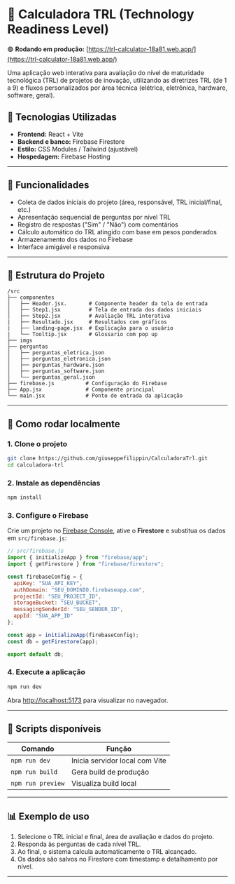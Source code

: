 # 🚀 Calculadora TRL (Technology Readiness Level)

🟢 **Rodando em produção:** [https://trl-calculator-18a81.web.app/](https://trl-calculator-18a81.web.app/)

Uma aplicação web interativa para avaliação do nível de maturidade tecnológica (TRL) de projetos de inovação, utilizando as diretrizes TRL (de 1 a 9) e fluxos personalizados por área técnica (elétrica, eletrônica, hardware, software, geral).

## 🧰 Tecnologias Utilizadas

- **Frontend:** React + Vite
- **Backend e banco:** Firebase Firestore
- **Estilo:** CSS Modules / Tailwind (ajustável)
- **Hospedagem:** Firebase Hosting

---

## 🧮 Funcionalidades

- Coleta de dados iniciais do projeto (área, responsável, TRL inicial/final, etc.)
- Apresentação sequencial de perguntas por nível TRL
- Registro de respostas ("Sim" / "Não") com comentários
- Cálculo automático do TRL atingido com base em pesos ponderados
- Armazenamento dos dados no Firebase
- Interface amigável e responsiva

---

## 📁 Estrutura do Projeto

```
/src
├── componentes
│   ├── Header.jsx.       # Componente header da tela de entrada
│   ├── Step1.jsx         # Tela de entrada dos dados iniciais
│   ├── Step2.jsx         # Avaliação TRL interativa
|   ├── Resultado.jsx     # Resultados com gráficos
|   ├── landing-page.jsx  # Explicação para o usuário
|   └── Tooltip.jsx       # Glossario com pop up
├── imgs 
├── perguntas
│   ├── perguntas_eletrica.json
│   ├── perguntas_eletronica.json
│   ├── perguntas_hardware.json
│   ├── perguntas_software.json
│   └── perguntas_geral.json
├── firebase.js          # Configuração do Firebase
├── App.jsx              # Componente principal
└── main.jsx             # Ponto de entrada da aplicação
```

---

## 🔧 Como rodar localmente

### 1. Clone o projeto

```bash
git clone https://github.com/giuseppefilippin/CalculadoraTrl.git
cd calculadora-trl
```

### 2. Instale as dependências

```bash
npm install
```

### 3. Configure o Firebase

Crie um projeto no [Firebase Console](https://console.firebase.google.com/), ative o **Firestore** e substitua os dados em `src/firebase.js`:

```js
// src/firebase.js
import { initializeApp } from "firebase/app";
import { getFirestore } from "firebase/firestore";

const firebaseConfig = {
  apiKey: "SUA_API_KEY",
  authDomain: "SEU_DOMINIO.firebaseapp.com",
  projectId: "SEU_PROJECT_ID",
  storageBucket: "SEU_BUCKET",
  messagingSenderId: "SEU_SENDER_ID",
  appId: "SUA_APP_ID"
};

const app = initializeApp(firebaseConfig);
const db = getFirestore(app);

export default db;
```

### 4. Execute a aplicação

```bash
npm run dev
```

Abra [http://localhost:5173](http://localhost:5173) para visualizar no navegador.

---

## 🧪 Scripts disponíveis

| Comando            | Função                                  |
|--------------------|------------------------------------------|
| `npm run dev`      | Inicia servidor local com Vite           |
| `npm run build`    | Gera build de produção                   |
| `npm run preview`  | Visualiza build local                    |

---

## 📊 Exemplo de uso

1. Selecione o TRL inicial e final, área de avaliação e dados do projeto.
2. Responda às perguntas de cada nível TRL.
3. Ao final, o sistema calcula automaticamente o TRL alcançado.
4. Os dados são salvos no Firestore com timestamp e detalhamento por nível.

---
